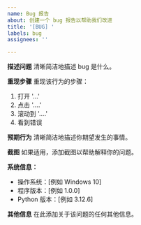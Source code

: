 ```yaml
---
name: Bug 报告
about: 创建一个 bug 报告以帮助我们改进
title: '[BUG] '
labels: bug
assignees: ''

---
```


**描述问题**
清晰简洁地描述 bug 是什么。

**重现步骤**
重现该行为的步骤：
1. 打开 '...'
2. 点击 '....'
3. 滚动到 '....'
4. 看到错误

**预期行为**
清晰简洁地描述你期望发生的事情。

**截图**
如果适用，添加截图以帮助解释你的问题。

**系统信息：**
 - 操作系统：[例如 Windows 10]
 - 程序版本：[例如 1.0.0]
 - Python 版本：[例如 3.12.6]

**其他信息**
在此添加关于该问题的任何其他信息。 